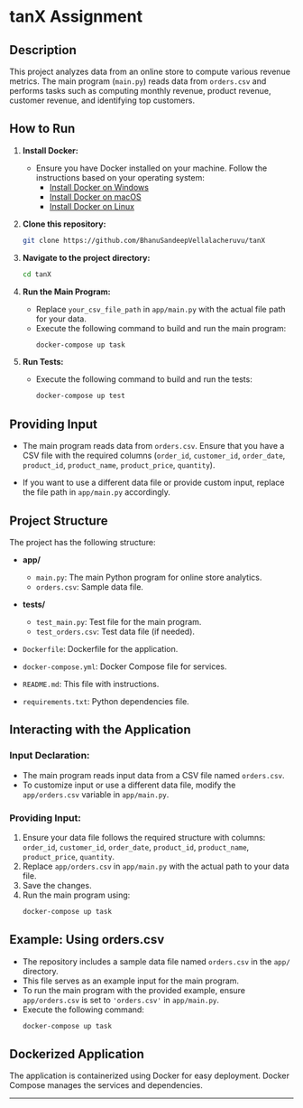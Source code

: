 # tanX Assignment

## Description
This project analyzes data from an online store to compute various revenue metrics. The main program (`main.py`) reads data from `orders.csv` and performs tasks such as computing monthly revenue, product revenue, customer revenue, and identifying top customers.

## How to Run
1. **Install Docker:**
    - Ensure you have Docker installed on your machine. Follow the instructions based on your operating system:
        - [Install Docker on Windows](https://docs.docker.com/desktop/install/windows-install/)
        - [Install Docker on macOS](https://docs.docker.com/desktop/install/mac-install/)
        - [Install Docker on Linux](https://docs.docker.com/desktop/install/linux-install/)

2. **Clone this repository:**
    ```bash
    git clone https://github.com/BhanuSandeepVellalacheruvu/tanX
    ```

3. **Navigate to the project directory:**
    ```bash
    cd tanX
    ```

4. **Run the Main Program:**
    - Replace `your_csv_file_path` in `app/main.py` with the actual file path for your data.
    - Execute the following command to build and run the main program:
        ```bash
        docker-compose up task
        ```

5. **Run Tests:**
    - Execute the following command to build and run the tests:
        ```bash
        docker-compose up test
        ```

## Providing Input
- The main program reads data from `orders.csv`. Ensure that you have a CSV file with the required columns (`order_id`, `customer_id`, `order_date`, `product_id`, `product_name`, `product_price`, `quantity`).

- If you want to use a different data file or provide custom input, replace the file path in `app/main.py` accordingly.

## Project Structure
The project has the following structure:

- **app/**
  - `main.py`: The main Python program for online store analytics.
  - `orders.csv`: Sample data file.

- **tests/**
  - `test_main.py`: Test file for the main program.
  - `test_orders.csv`: Test data file (if needed).

- `Dockerfile`: Dockerfile for the application.
- `docker-compose.yml`: Docker Compose file for services.
- `README.md`: This file with instructions.
- `requirements.txt`: Python dependencies file.

## Interacting with the Application

### Input Declaration:
- The main program reads input data from a CSV file named `orders.csv`.
- To customize input or use a different data file, modify the `app/orders.csv` variable in `app/main.py`.

### Providing Input:
1. Ensure your data file follows the required structure with columns: `order_id`, `customer_id`, `order_date`, `product_id`, `product_name`, `product_price`, `quantity`.
2. Replace `app/orders.csv` in `app/main.py` with the actual path to your data file.
3. Save the changes.
4. Run the main program using:
    ```bash
    docker-compose up task
    ```

## Example: Using orders.csv
- The repository includes a sample data file named `orders.csv` in the `app/` directory.
- This file serves as an example input for the main program.
- To run the main program with the provided example, ensure `app/orders.csv` is set to `'orders.csv'` in `app/main.py`.
- Execute the following command:
    ```bash
    docker-compose up task
    ```

## Dockerized Application
The application is containerized using Docker for easy deployment. Docker Compose manages the services and dependencies.

---
